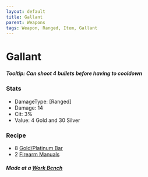 ```yaml
---
layout: default
title: Gallant
parent: Weapons
tags: Weapon, Ranged, Item, Gallant 
---
```


# Gallant

##### Tooltip: *Can shoot 4 bullets before having to cooldown*

### Stats
- DamageType: [Ranged]
- Damage: 14
- Cit: 3%
- Value: 4 Gold and 30 Silver

### Recipe
- 8 [Gold/Platinum Bar](https://terraria-archive.fandom.com/wiki/Iron_Bar)
- 2 [Firearm Manuals](https://ricklugtigheid.github.io/SupernovaMod/docs/items/materials/firearm_manual)

##### Made at a [Work Bench](https://terraria.fandom.com/wiki/Work_Benches)